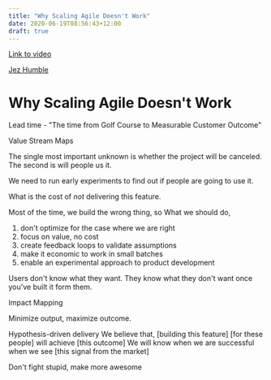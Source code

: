 ```yaml
---
title: "Why Scaling Agile Doesn't Work"
date: 2020-06-19T08:56:43+12:00
draft: true
---
```


[Link to video](https://www.youtube.com/watch?v=2zYxWEZ0gYg)

[Jez Humble](https://continuousdelivery.com/about/)

# Why Scaling Agile Doesn't Work

Lead time - "The time from Golf Course to Measurable Customer Outcome"

Value Stream Maps

The single most important unknown is whether the project will be canceled. The second is will people us it.

We need to run early experiments to find out if people are going to use it.

What is the cost of _not_ delivering this feature.

Most of the time, we build the wrong thing, so
What we should do,
1. don't optimize for the case where we are right
2. focus on value, no cost
3. create feedback loops to validate assumptions
4. make it economic to work in small batches
5. enable an experimental approach to product development

Users don't know what they want. They know what they don't want once you've built it form them.

Impact Mapping

Minimize output, maximize outcome.

Hypothesis-driven delivery
We believe that,
  [building this feature]
  [for these people]
  will achieve [this outcome]
We will know when we are successful when we see
  [this signal from the market]

Don't fight stupid, make more awesome
